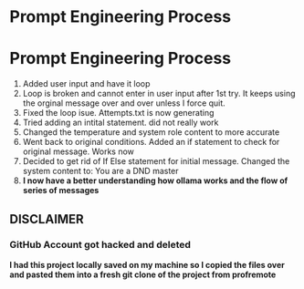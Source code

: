 # Prompt Engineering Process

# Prompt Engineering Process

1. Added user input and have it loop
2. Loop is broken and cannot enter in user input after 1st try. It keeps using the orginal message over and over unless I force quit.
3. Fixed the loop isue. Attempts.txt is now generating
4. Tried adding an intital statement. did not really work
5. Changed the temperature and system role content to more accurate
6. Went back to original conditions. Added an if statement to check for original message. Works now
7. Decided to get rid of If Else statement for initial message. Changed the system content to: You are a DND master
8. **I now have a better understanding how ollama works and the flow of series of messages**

## DISCLAIMER

### GitHub Account got hacked and deleted

**I had this project locally saved on my machine so I copied the files over and pasted them into a fresh git clone of the project from profremote**
